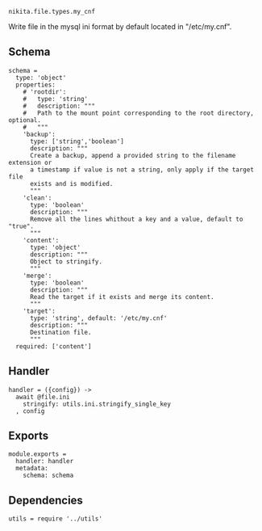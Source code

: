 
`nikita.file.types.my_cnf`

Write file in the mysql ini format by default located in "/etc/my.cnf".

## Schema

    schema =
      type: 'object'
      properties:
        # 'rootdir':
        #   type: 'string'
        #   description: """
        #   Path to the mount point corresponding to the root directory, optional.
        #   """
        'backup':
          type: ['string','boolean']
          description: """
          Create a backup, append a provided string to the filename extension or
          a timestamp if value is not a string, only apply if the target file
          exists and is modified.
          """
        'clean':
          type: 'boolean'
          description: """
          Remove all the lines whithout a key and a value, default to "true".
          """
        'content':
          type: 'object'
          description: """
          Object to stringify.
          """
        'merge':
          type: 'boolean'
          description: """
          Read the target if it exists and merge its content.
          """
        'target':
          type: 'string', default: '/etc/my.cnf'
          description: """
          Destination file.
          """
      required: ['content']

## Handler

    handler = ({config}) ->
      await @file.ini
        stringify: utils.ini.stringify_single_key
      , config

## Exports

    module.exports =
      handler: handler
      metadata:
        schema: schema

## Dependencies

    utils = require '../utils'

